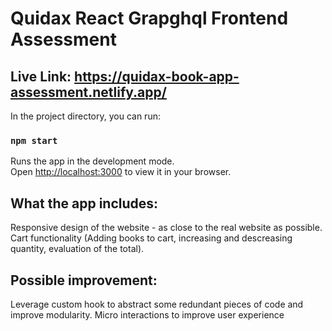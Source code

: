 # Quidax React Grapghql Frontend Assessment



## Live Link: https://quidax-book-app-assessment.netlify.app/

In the project directory, you can run:

### `npm start`

Runs the app in the development mode.\
Open [http://localhost:3000](http://localhost:3000) to view it in your browser.



## What the app includes:
Responsive design of the website - as close to the real website as possible.  
Cart functionality (Adding books to cart, increasing and descreasing quantity, evaluation of the total).


## Possible improvement:  
Leverage custom hook to abstract some redundant pieces of code and improve modularity. 
Micro interactions to improve user experience





